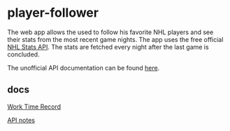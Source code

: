 # player-follower
The web app allows the used to follow his favorite NHL players and see their stats from the most recent game nights. The app uses the free official [NHL Stats API](https://statsapi.web.nhl.com/api/v1/teams). The stats are fetched every night after the last game is concluded. 

The unofficial API documentation can be found [here](https://gitlab.com/dword4/nhlapi).

## docs
[Work Time Record](https://github.com/slinden2/player-follower/blob/master/docs/worktimerecord.md)

[API notes](https://github.com/slinden2/player-follower/blob/master/docs/api-notes.md)
